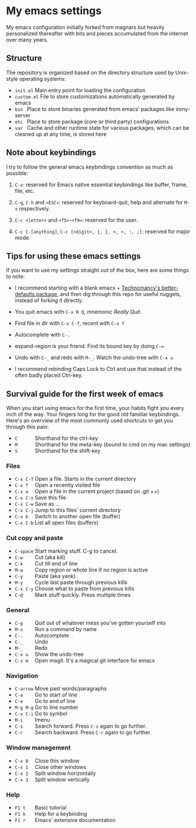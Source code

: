 # My emacs settings

My emacs configuration initially forked from magnars but heavily personalized
thereafter with bits and pieces accumulated from the internet over many years.

## Structure

The repository is organized based on the directory structure used by Unix-style
operating systems:

* `init.el`   Main entry point for loading the configuration
* `custom.el` File to store customizations automatically generated by emacs
* `bin `      Place to store binaries generated from emacs' packages like irony-server
* `etc `      Place to store package (core or third party) configurations
* `var `      Cache and other runtime state for various packages, which can be
  cleaned up at any time, is stored here


## Note about keybindings

I try to follow the general emacs keybindings convention as much as possible:

1. `C-x`: reserved for Emacs native essential keybindings like buffer, frame,
   file, etc.

2. `C-g`, `C-h` and `<ESC>`: reserved for keyboard-quit, help and alternate for
   `M-x` respectively.

3. `C-c <letter>` and `<f5>`-`<f9>`: reserved for the user.

4. `C-c C-[anything]`, `C-c [<digit>, {, }, <, >, :, ;]`: reserved for major mode.


## Tips for using these emacs settings

If you want to use my settings straight out of the box, here are some things to note:

 * I recommend starting with a blank emacs +
   [Technomancy's better-defaults package](https://github.com/technomancy/better-defaults),
   and then dig through this repo for useful nuggets, instead of forking it directly.

 * You quit emacs with `C-x R Q`, mnemonic *Really Quit*.

 * Find file in dir with `C-x C-f`, recent with `C-x f`

 * Autocomplete with `C-.`

 * expand-region is your friend. Find its bound key by doing `C-=`

 * Undo with `C-_` and redo with `M-_`. Watch the undo-tree with `C-x u`

 * I recommend rebinding Caps Lock to Ctrl and use that instead of the often badly placed Ctrl-key.

## Survival guide for the first week of emacs

When you start using emacs for the first time, your habits fight you every inch
of the way. Your fingers long for the good old familiar keybindings. Here's an
overview of the most commonly used shortcuts to get you through this pain:

* `C      ` Shorthand for the ctrl-key
* `M      ` Shorthand for the meta-key (bound to cmd on my mac settings)
* `S      ` Shorthand for the shift-key

### Files

* `C-x C-f` Open a file. Starts in the current directory
* `C-x f  ` Open a recently visited file
* `C-x o  ` Open a file in the current project (based on .git ++)
* `C-x C-s` Save this file
* `C-x C-w` Save as ...
* `C-x C-j` Jump to this files' current directory
* `C-x b  ` Switch to another open file (buffer)
* `C-x C-b` List all open files (buffers)

### Cut copy and paste

* `C-space` Start marking stuff. C-g to cancel.
* `C-w    ` Cut (aka kill)
* `C-k    ` Cut till end of line
* `M-w    ` Copy region or whole line if no region is active
* `C-y    ` Paste (aka yank)
* `M-y    ` Cycle last paste through previous kills
* `C-x C-y` Choose what to paste from previous kills
* `C-@    ` Mark stuff quickly. Press multiple times

### General

* `C-g    ` Quit out of whatever mess you've gotten yourself into
* `M-x    ` Run a command by name
* `C-.    ` Autocomplete
* `C-_    ` Undo
* `M-_    ` Redo
* `C-x u  ` Show the undo-tree
* `C-x m  ` Open magit. It's a magical git interface for emacs

### Navigation

* `C-arrow` Move past words/paragraphs
* `C-a    ` Go to start of line
* `C-e    ` Go to end of line
* `M-g M-g` Go to line number
* `C-x C-i` Go to symbol
* `M-i    ` Imenu
* `C-s    ` Search forward. Press `C-s` again to go further.
* `C-r    ` Search backward. Press `C-r` again to go further.

### Window management

* `C-x 0  ` Close this window
* `C-x 1  ` Close other windows
* `C-x 2  ` Split window horizontally
* `C-x 3  ` Split window vertically

### Help

* `F1 t   ` Basic tutorial
* `F1 k   ` Help for a keybinding
* `F1 r   ` Emacs' extensive documentation
